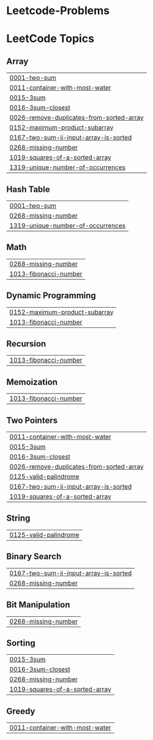 # Leetcode-Problems
<!---LeetCode Topics Start-->
# LeetCode Topics
## Array
|  |
| ------- |
| [0001-two-sum](https://github.com/SwarupanandDeshmukh/Leetcode-Problems/tree/master/0001-two-sum) |
| [0011-container-with-most-water](https://github.com/SwarupanandDeshmukh/Leetcode-Problems/tree/master/0011-container-with-most-water) |
| [0015-3sum](https://github.com/SwarupanandDeshmukh/Leetcode-Problems/tree/master/0015-3sum) |
| [0016-3sum-closest](https://github.com/SwarupanandDeshmukh/Leetcode-Problems/tree/master/0016-3sum-closest) |
| [0026-remove-duplicates-from-sorted-array](https://github.com/SwarupanandDeshmukh/Leetcode-Problems/tree/master/0026-remove-duplicates-from-sorted-array) |
| [0152-maximum-product-subarray](https://github.com/SwarupanandDeshmukh/Leetcode-Problems/tree/master/0152-maximum-product-subarray) |
| [0167-two-sum-ii-input-array-is-sorted](https://github.com/SwarupanandDeshmukh/Leetcode-Problems/tree/master/0167-two-sum-ii-input-array-is-sorted) |
| [0268-missing-number](https://github.com/SwarupanandDeshmukh/Leetcode-Problems/tree/master/0268-missing-number) |
| [1019-squares-of-a-sorted-array](https://github.com/SwarupanandDeshmukh/Leetcode-Problems/tree/master/1019-squares-of-a-sorted-array) |
| [1319-unique-number-of-occurrences](https://github.com/SwarupanandDeshmukh/Leetcode-Problems/tree/master/1319-unique-number-of-occurrences) |
## Hash Table
|  |
| ------- |
| [0001-two-sum](https://github.com/SwarupanandDeshmukh/Leetcode-Problems/tree/master/0001-two-sum) |
| [0268-missing-number](https://github.com/SwarupanandDeshmukh/Leetcode-Problems/tree/master/0268-missing-number) |
| [1319-unique-number-of-occurrences](https://github.com/SwarupanandDeshmukh/Leetcode-Problems/tree/master/1319-unique-number-of-occurrences) |
## Math
|  |
| ------- |
| [0268-missing-number](https://github.com/SwarupanandDeshmukh/Leetcode-Problems/tree/master/0268-missing-number) |
| [1013-fibonacci-number](https://github.com/SwarupanandDeshmukh/Leetcode-Problems/tree/master/1013-fibonacci-number) |
## Dynamic Programming
|  |
| ------- |
| [0152-maximum-product-subarray](https://github.com/SwarupanandDeshmukh/Leetcode-Problems/tree/master/0152-maximum-product-subarray) |
| [1013-fibonacci-number](https://github.com/SwarupanandDeshmukh/Leetcode-Problems/tree/master/1013-fibonacci-number) |
## Recursion
|  |
| ------- |
| [1013-fibonacci-number](https://github.com/SwarupanandDeshmukh/Leetcode-Problems/tree/master/1013-fibonacci-number) |
## Memoization
|  |
| ------- |
| [1013-fibonacci-number](https://github.com/SwarupanandDeshmukh/Leetcode-Problems/tree/master/1013-fibonacci-number) |
## Two Pointers
|  |
| ------- |
| [0011-container-with-most-water](https://github.com/SwarupanandDeshmukh/Leetcode-Problems/tree/master/0011-container-with-most-water) |
| [0015-3sum](https://github.com/SwarupanandDeshmukh/Leetcode-Problems/tree/master/0015-3sum) |
| [0016-3sum-closest](https://github.com/SwarupanandDeshmukh/Leetcode-Problems/tree/master/0016-3sum-closest) |
| [0026-remove-duplicates-from-sorted-array](https://github.com/SwarupanandDeshmukh/Leetcode-Problems/tree/master/0026-remove-duplicates-from-sorted-array) |
| [0125-valid-palindrome](https://github.com/SwarupanandDeshmukh/Leetcode-Problems/tree/master/0125-valid-palindrome) |
| [0167-two-sum-ii-input-array-is-sorted](https://github.com/SwarupanandDeshmukh/Leetcode-Problems/tree/master/0167-two-sum-ii-input-array-is-sorted) |
| [1019-squares-of-a-sorted-array](https://github.com/SwarupanandDeshmukh/Leetcode-Problems/tree/master/1019-squares-of-a-sorted-array) |
## String
|  |
| ------- |
| [0125-valid-palindrome](https://github.com/SwarupanandDeshmukh/Leetcode-Problems/tree/master/0125-valid-palindrome) |
## Binary Search
|  |
| ------- |
| [0167-two-sum-ii-input-array-is-sorted](https://github.com/SwarupanandDeshmukh/Leetcode-Problems/tree/master/0167-two-sum-ii-input-array-is-sorted) |
| [0268-missing-number](https://github.com/SwarupanandDeshmukh/Leetcode-Problems/tree/master/0268-missing-number) |
## Bit Manipulation
|  |
| ------- |
| [0268-missing-number](https://github.com/SwarupanandDeshmukh/Leetcode-Problems/tree/master/0268-missing-number) |
## Sorting
|  |
| ------- |
| [0015-3sum](https://github.com/SwarupanandDeshmukh/Leetcode-Problems/tree/master/0015-3sum) |
| [0016-3sum-closest](https://github.com/SwarupanandDeshmukh/Leetcode-Problems/tree/master/0016-3sum-closest) |
| [0268-missing-number](https://github.com/SwarupanandDeshmukh/Leetcode-Problems/tree/master/0268-missing-number) |
| [1019-squares-of-a-sorted-array](https://github.com/SwarupanandDeshmukh/Leetcode-Problems/tree/master/1019-squares-of-a-sorted-array) |
## Greedy
|  |
| ------- |
| [0011-container-with-most-water](https://github.com/SwarupanandDeshmukh/Leetcode-Problems/tree/master/0011-container-with-most-water) |
<!---LeetCode Topics End-->